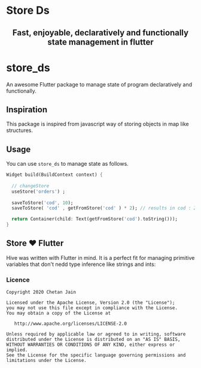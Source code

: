 <p align="center">
  <h1> Store Ds</h1>
</p>
<h2 align="center">Fast, enjoyable, declaratively and functionally state management in flutter</h2>


# store_ds
An awesome Flutter package to manage state of program declaratively and functionally.

## Inspiration 
This package is inspired from javascript way of storing objects in map like structures.

## Usage

You can use `store_ds` to manage state as follows.

```dart
Widget build(BuildContext context) {
  
  // changeStore 
  useStore('orders') ; 
  
  saveToStore('cod', 10);
  saveToStore( 'cod' , getFromStore('cod' ) * 2); // results in cod : 20

  return Container(child: Text(getFromStore('cod').toString()));
}

```
## Store ❤️ Flutter
Hive was written with Flutter in mind. It is a perfect fit for managing primitive variables that don't nedd type inference like strings and ints:

### Licence

```
Copyright 2020 Chetan Jain

Licensed under the Apache License, Version 2.0 (the "License");
you may not use this file except in compliance with the License.
You may obtain a copy of the License at

   http://www.apache.org/licenses/LICENSE-2.0

Unless required by applicable law or agreed to in writing, software
distributed under the License is distributed on an "AS IS" BASIS,
WITHOUT WARRANTIES OR CONDITIONS OF ANY KIND, either express or implied.
See the License for the specific language governing permissions and
limitations under the License.
```
